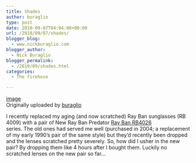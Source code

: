 ```yaml
---
title: Shades
author: buraglio
type: post
date: 2010-09-07T04:04:00+00:00
url: /2010/09/07/shades/
blogger_blog:
  - www.nickburaglio.com
blogger_author:
  - Nick Buraglio
blogger_permalink:
  - /2010/09/shades.html
categories:
  - The firehose

---
```

<div>
  <a href="http://www.flickr.com/photos/buraglio/4965928620/" title="photo sharing"><img alt="" src="http://farm5.static.flickr.com/4105/4965928620_5f1bb195a5_m.jpg" /></a><br /><span><a href="http://www.flickr.com/photos/buraglio/4965928620/">image</a><br />Originally uploaded by <a href="http://www.flickr.com/people/buraglio/">buraglio</a></span>
</div>

I recently replaced my aging (and now scratched) Ray Ban sunglasses (RB 4009) with a pair of New Ray Ban Predator [Ray Ban RB4026][1]<img alt="" border="0" height="1" src="http://www.assoc-amazon.com/e/ir?t=nickburaglioc-20&#038;l=as2&#038;o=1&#038;a=B001UQ71N2" width="1" />  
series. The old ones had served me well (purchased in 2004; a replacement of my early 1990&#8217;s pair of the same style) but they&#8217;d recently been dropped and the lenses scratched pretty severely. So, how did I usher in the new pair? By dropping them like 4 hours after I bought them. Luckily no scratched lenses on the new pair so far&#8230;

 [1]: http://www.amazon.com/gp/product/B001UQ71N2?ie=UTF8&tag=nickburaglioc-20&linkCode=as2&camp=1789&creative=390957&creativeASIN=B001UQ71N2